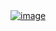 <html><body><a href="http://xtoinf.files.wordpress.com/2015/05/wpid-img_20150525_1117522-jpg.jpeg"><img title="IMG_20150525_111752~2.jpg" class="alignnone size-full" alt="image" src="http://xtoinf.files.wordpress.com/2015/05/wpid-img_20150525_1117522-jpg.jpeg"></a></body></html>